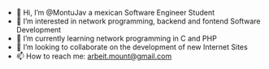 - 👋 Hi, I’m @MontuJav a mexican Software Engineer Student
- 👀 I’m interested in network programming, backend and fontend Software Development
- 🌱 I’m currently learning network programming in C and PHP
- 💞️ I’m looking to collaborate on the development of new Internet Sites
- 📫 How to reach me: arbeit.mount@gmail.com

<!---
MontuJav/MontuJav is a ✨ special ✨ repository because its `README.md` (this file) appears on your GitHub profile.
You can click the Preview link to take a look at your changes.
--->
